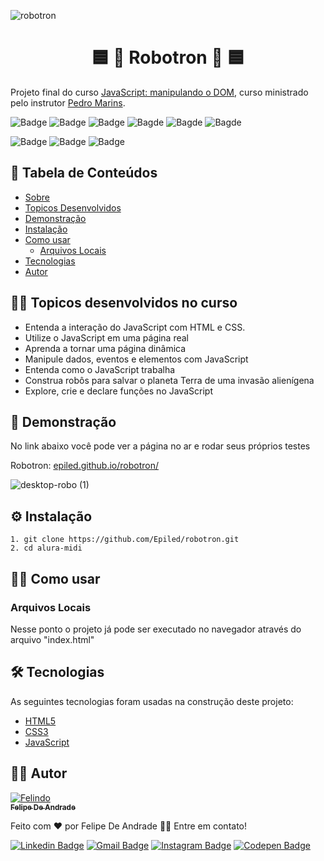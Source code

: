 ![robotron](https://github.com/Epiled/JavaScript-manipulando-o-DOM/assets/55258483/071c92a4-d6c7-4ad3-9c19-5aa6f9798ef6)

<h1 align="center" id="sobre">🟦 🤖 Robotron 🤖 🟦</h1>

<p>
  Projeto final do curso <a target="_blank" href="https://cursos.alura.com.br/course/javascript-manipulando-dom">JavaScript: manipulando o DOM</a>, curso ministrado pelo instrutor 
  <a target="_blank" href="https://www.linkedin.com/in/pedromarins/">Pedro Marins</a>.
</p>

![Badge](https://img.shields.io/github/last-commit/Epiled/robotron?style=for-the-badge)
![Badge](https://img.shields.io/github/languages/code-size/Epiled/robotron?style=for-the-badge)
![Badge](https://img.shields.io/github/languages/count/Epiled/robotron?style=for-the-badge)
![Bagde](https://img.shields.io/badge/repo%20status-Beta-cyan?style=for-the-badge)
![Bagde](https://img.shields.io/github/v/release/epiled/robotron?style=for-the-badge)
![Bagde](https://img.shields.io/github/license/Epiled/robotron?style=for-the-badge)

![Badge](https://img.shields.io/badge/-HTML5-E34F26?style=for-the-badge&logo=html5&logoColor=white)
![Badge](https://img.shields.io/badge/-CSS3-1572B6?style=for-the-badge&logo=css3&logoColor=white)
![Badge](https://img.shields.io/badge/-JS-F7DF1E?style=for-the-badge&logo=javascript&logoColor=black)

<h2> 📑 Tabela de Conteúdos </h2>

<!--ts-->
   * [Sobre](#sobre)
   * [Topicos Desenvolvidos](#topicos-curso)
   * [Demonstração](#demonstracao)
   * [Instalação](#instalacao)
   * [Como usar](#como-usar)
      * [Arquivos Locais](#arquivos_locais)
   * [Tecnologias](#tecnologias)
   * [Autor](#autor)
<!--te-->

<h2 id="topicos-curso"> 👩‍🏫 Topicos desenvolvidos no curso </h2>

<!--ts-->
* Entenda a interação do JavaScript com HTML e CSS.
* Utilize o JavaScript em uma página real
* Aprenda a tornar uma página dinâmica
* Manipule dados, eventos e elementos com JavaScript
* Entenda como o JavaScript trabalha
* Construa robôs para salvar o planeta Terra de uma invasão alienígena
* Explore, crie e declare funções no JavaScript
<!--te-->

<h2 id="demonstracao"> 👀 Demonstração </h2>

<p>No link abaixo você pode ver a página no ar e rodar seus próprios testes</p>
<p>Robotron: <a target="_blank" href="https://epiled.github.io/robotron/">epiled.github.io/robotron/</a></p>


![desktop-robo (1)](https://github.com/Epiled/JavaScript-manipulando-o-DOM/assets/55258483/d876458a-6bde-4460-96da-3cba6a848404)


<h2 id="instalacao"> ⚙ Instalação </h2>

```
1. git clone https://github.com/Epiled/robotron.git
2. cd alura-midi
```

<h2 id="como-usar"> 👩‍🏫 Como usar </h2>

<h3 id="arquivos_locais">Arquivos Locais</h3>
<p>Nesse ponto o projeto já pode ser executado no navegador através do arquivo "index.html"</p>

<h2 id="tecnologias"> 🛠 Tecnologias </h2>

As seguintes tecnologias foram usadas na construção deste projeto:

<ul>
  <li><a href="https://www.w3schools.com/html/default.asp" target="_blank">HTML5</a></li>
  <li><a href="https://www.w3schools.com/css/default.asp" target="_blank">CSS3</a></li>
  <li><a href="https://www.w3schools.com/js/default.asp" target="_blank">JavaScript</a></li>
</ul>

<h2 id="autor"> 👨‍💻 Autor </h2>

<a href="https://github.com/Epiled">

![Felindo](https://user-images.githubusercontent.com/55258483/178338085-2cea8bf2-6d0c-409a-9d0e-23359b7d303e.png)
 <br />
 <sub><b>Felipe De Andrade</b></sub></a>

Feito com ❤️ por Felipe De Andrade 👋🏽 Entre em contato!

[![Linkedin Badge](https://img.shields.io/badge/-Felipe-blue?style=flat-square&logo=Linkedin&logoColor=white&link=https://www.linkedin.com/in/fademendonca/)](https://www.linkedin.com/in/fademendonca/)
[![Gmail Badge](https://img.shields.io/badge/-felipe.deam98@gmail.com-c14438?style=flat-square&logo=Gmail&logoColor=white&link=mailto:felipe.deam98@gmail.com)](mailto:felipe.deam98@gmail.com)
[![Instagram Badge](https://img.shields.io/badge/-Instagram-e4405f?style=flat-square&logo=Instagram&logoColor=white&link=https://www.instagram.com/felipe.deam/)](https://www.instagram.com/felipe.deam/)
[![Codepen Badge](https://img.shields.io/badge/-Codepen-000000?style=flat-square&logo=Codepen&logoColor=white&link=https://codepen.io/epiled)](https://codepen.io/epiled)
